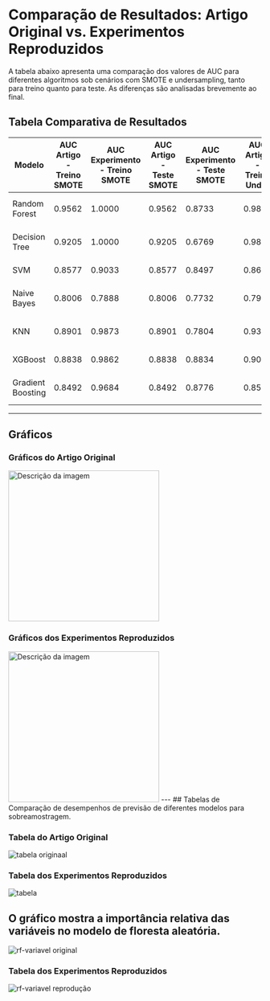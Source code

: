 # Comparação de Resultados: Artigo Original vs. Experimentos Reproduzidos

A tabela abaixo apresenta uma comparação dos valores de AUC para diferentes algoritmos sob cenários com SMOTE e undersampling, tanto para treino quanto para teste. As diferenças são analisadas brevemente ao final.

## Tabela Comparativa de Resultados

| Modelo            | AUC Artigo - Treino SMOTE | AUC Experimento - Treino SMOTE | AUC Artigo - Teste SMOTE | AUC Experimento - Teste SMOTE | AUC Artigo - Treino Under | AUC Experimento - Treino Under | AUC Artigo - Teste Under | AUC Experimento - Teste Under | Causas Prováveis                       |
|-------------------|---------------------------|--------------------------------|--------------------------|--------------------------------|----------------------------|--------------------------------|--------------------------|--------------------------------|---------------------------------------|
| Random Forest     | 0.9562                    | 1.0000                         | 0.9562                   | 0.8733                         | 0.9868                     | 1.0000                         | 0.9868                   | 0.8775                         | Overfitting e ajustes de parâmetros. |
| Decision Tree     | 0.9205                    | 1.0000                         | 0.9205                   | 0.6769                         | 0.9878                     | 1.0000                         | 0.9878                   | 0.7090                         | Alta sensibilidade aos dados.        |
| SVM               | 0.8577                    | 0.9033                         | 0.8577                   | 0.8497                         | 0.8693                     | 0.8715                         | 0.8693                   | 0.8419                         | Configuração e implementação.        |
| Naive Bayes       | 0.8006                    | 0.7888                         | 0.8006                   | 0.7732                         | 0.7970                     | 0.7783                         | 0.7970                   | 0.7729                         | Divisão e variação nos dados.        |
| KNN               | 0.8901                    | 0.9873                         | 0.8901                   | 0.7804                         | 0.9321                     | 0.9002                         | 0.9321                   | 0.7923                         | Diferenças no pré-processamento.     |
| XGBoost           | 0.8838                    | 0.9862                         | 0.8838                   | 0.8834                         | 0.9044                     | 0.9600                         | 0.9044                   | 0.8762                         | Ajustes de hiperparâmetros.          |
| Gradient Boosting | 0.8492                    | 0.9684                         | 0.8492                   | 0.8776                         | 0.8502                     | 0.8907                         | 0.8502                   | 0.8866                         | Técnicas distintas de balanceamento. |

---

## Gráficos

### Gráficos do Artigo Original
<img src="https://github.com/user-attachments/assets/4ef736c5-2af5-4d46-8c1c-e46d9318b846" alt="Descrição da imagem" style="width:300px; height:auto;">

### Gráficos dos Experimentos Reproduzidos
<img src="https://github.com/user-attachments/assets/1bb7b878-95e1-498a-a491-d36f0a4f4bac" alt="Descrição da imagem" style="width:300px; height:auto;">
---
## Tabelas de Comparação de desempenhos de previsão de diferentes modelos para sobreamostragem.

### Tabela do Artigo Original
![tabela originaal](https://github.com/user-attachments/assets/bf5659c5-f596-43a7-97a4-7e31ea84a79c)

### Tabela dos Experimentos Reproduzidos
![tabela](https://github.com/user-attachments/assets/40a1537a-caaa-4f67-b1e1-3600843e2866)

## O gráfico mostra a importância relativa das variáveis ​​no modelo de floresta aleatória.
![rf-variavel original](https://github.com/user-attachments/assets/990c080c-66aa-46ff-b84d-10ad8e461fb1)

### Tabela dos Experimentos Reproduzidos
![rf-variavel reprodução](https://github.com/user-attachments/assets/83380901-3c34-461e-9313-aabafa1062f7)
